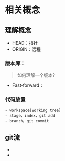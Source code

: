 # 相关概念

## 理解概念
- HEAD：指针
- ORIGIN：远程

### 版本库：
> 如何理解一个版本?


- Fast-forward：

### 代码放置
    - workspace[working tree]
    - stage，index，git add
    - branch，git commit


## git流
- 
- 